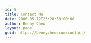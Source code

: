 ```yaml
---
id: 5
title: Contact Me
date: 2006-05-12T23:28:58+00:00
author: Benny Chew
layout: page
guid: https://bennychew.com/contact/
---
```

<div id='contact-form-5'>
</div>